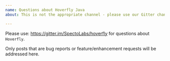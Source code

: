 ```yaml
---
name: Questions about Hoverfly Java
about: This is not the appropriate channel - please use our Gitter channel

---
```


Please use: https://gitter.im/SpectoLabs/hoverfly for questions about `Hoverfly`.

Only posts that are bug reports or feature/enhancement requests will be addressed here.
